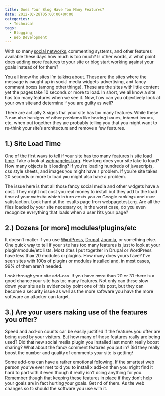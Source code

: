 ```yaml
---
title: Does Your Blog Have Too Many Features?
date: 2012-02-28T05:00:00+00:00
categories:
  - Technical
tags:
  - Blogging
  - Web Development
---
```


With so many [social networks][1], commenting systems, and other features available these days how much is too much? In other words, at what point does adding more features to your site or blog start working against your goals instead of for them?

You all know the sites I’m talking about. These are the sites where the message is caught up in social media widgets, advertising, and fancy comment boxes (among other things). These are the sites with little content yet the pages take 10 seconds or more to load. In short, we all know a site has too many features when we see it. Now, how can you objectively look at your own site and determine if you are guilty as well?

There are actually 3 signs that your site has too many features. While these 3 can also be signs of other problems like hosting issues, internet issues, etc, when put together they are probably telling you that you might want to re-think your site’s architecture and remove a few features.

## 1.) Site Load Time

One of the first ways to tell if your site has too many features is [site load time][2]. Take a look at [webpagetest.org](http://webpagetest.org "Webpagetest.org"). How long does your site take to load? How many objects is it loading? If you’re loading hundreds of javascripts, css style sheets, and images you might have a problem. If you’re site takes 20 seconds or more to load you might also have a problem.

The issue here is that all those fancy social media and other widgets have a cost. They might not cost you real money to install but they add to the load time of your website which in turn costs you on Google rankings and user satisfaction. Look hard at the results page from webpagetest.org. Are all the files loaded by your site necessary or, in the worst case, do you even recognize everything that loads when a user hits your page?

## 2.) Dozens [or more] modules/plugins/etc

It doesn’t matter if you use [WordPress](http://wordpress.org "WordPress.org"), [Drupal](http://drupal.org "Drupal"), [Joomla](http://joomla.org "Joomla"), or something else. One quick way to tell if your site has too many features is just to look at your plugin/module/etc lists. Most sites I put together in Drupal or WordPress have less than 20 modules or plugins. How many does yours have? I’ve seen sites with 100s of plugins or modules installed and, in most cases, 99% of them aren’t needed.

Look through your site add-ons. If you have more than 20 or 30 there is a good chance your site has too many features. Not only can these slow down your site as is evidence by point one of this post, but they can become a security issue as well as the more software you have the more software an attacker can target.

## 3.) Are your users making use of the features you offer?

Speed and add-on counts can be easily justified if the features you offer are being used by your visitors. But how many of those features really are being used? Did that new social media plugin you installed last month really boost sharing? What about the fancy comment features you put in? Did they really boost the number and quality of comments your site is getting?

Some add-ons can have a rather emotional following. If the smartest web person you’ve ever met told you to install x add-on then you might find it hard to part with it even though it really isn’t doing anything for you. Remember though that keeping these features in place if they don’t help your goals are in fact hurting your goals. Get rid of them. As the web changes so to should the software you use with it.

 [1]: /2012/02/how-many-social-networks-should-you-publish-your-blog-on/
 [2]: /2011/09/3-speedometers-for-your-website/